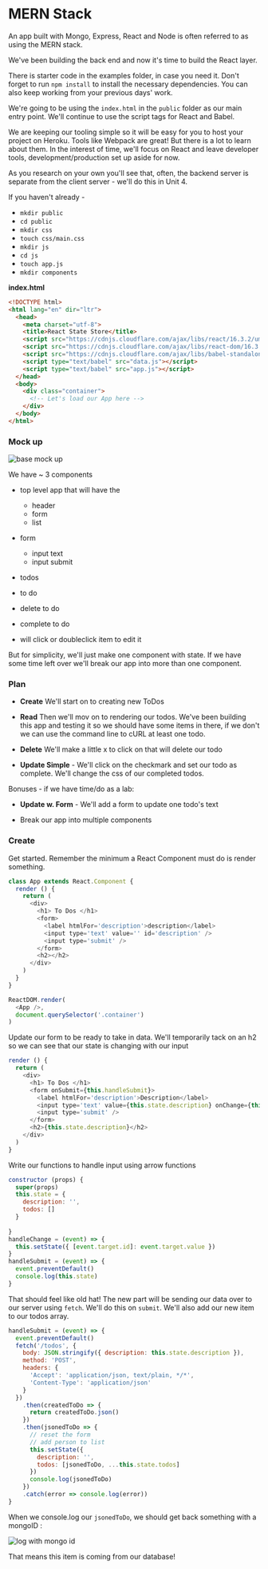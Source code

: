 # MERN Stack

An app built with Mongo, Express, React and Node is often referred to as using the MERN stack.

We've been building the back end and now it's time to build the React layer.

There is starter code in the examples folder, in case you need it.  Don't forget to run `npm install` to install the necessary dependencies. You can also keep working from your previous days' work.

We're going to be using the `index.html` in the `public` folder as our main entry point. We'll continue to use the script tags for React and Babel.

We are keeping our tooling simple so it will be easy for you to host your project on Heroku. Tools like Webpack are great! But there is a lot to learn about them. In the interest of time, we'll focus on React and leave developer tools, development/production set up aside for now.

As you research on your own you'll see that, often, the backend server is separate from the client server - we'll do this in Unit 4.

If you haven't already  -

- `mkdir public`
- `cd public`
- `mkdir css`
- `touch css/main.css`
- `mkdir js`
- `cd js`
- `touch app.js`
- `mkdir components`


**index.html**

```html
<!DOCTYPE html>
<html lang="en" dir="ltr">
  <head>
    <meta charset="utf-8">
    <title>React State Store</title>
    <script src="https://cdnjs.cloudflare.com/ajax/libs/react/16.3.2/umd/react.production.min.js"></script>
    <script src="https://cdnjs.cloudflare.com/ajax/libs/react-dom/16.3.2/umd/react-dom.production.min.js"></script>
    <script src="https://cdnjs.cloudflare.com/ajax/libs/babel-standalone/6.26.0/babel.min.js"></script>
    <script type="text/babel" src="data.js"></script>
    <script type="text/babel" src="app.js"></script>
  </head>
  <body>
    <div class="container">
      <!-- Let's load our App here -->
    </div>
  </body>
</html>
```


### Mock up

![base mock up](https://i.imgur.com/fbKM3zW.png)

We have ~ 3 components

- top level app that will have the
  - header
  - form
  - list

- form
  - input text
  - input submit

- todos
 - to do
 - delete to do
 - complete to do
 - will click or doubleclick item to edit it


But for simplicity, we'll just make one component with state. If we have some time left over we'll break our app into more than one component.


### Plan
- **Create** We'll start on to creating new ToDos
- **Read** Then we'll mov on to rendering our todos. We've been building this app and testing it so we should have some items in there, if we don't we can use the command line to cURL at least one todo.

- **Delete** We'll make a little x to click on that will delete our todo
- **Update Simple** - We'll click on the checkmark and set our todo as complete. We'll change the css of our completed todos.

Bonuses - if we have time/do as a lab:
- **Update w. Form** - We'll add a form to update one todo's text

- Break our app into  multiple components

### Create

Get started. Remember the minimum a React Component must do is render something.

```js
class App extends React.Component {
  render () {
    return (
      <div>
        <h1> To Dos </h1>
        <form>
          <label htmlFor='description'>description</label>
          <input type='text' value='' id='description' />
          <input type='submit' />
        </form>
        <h2></h2>
      </div>
    )
  }
}

ReactDOM.render(
  <App />,
  document.querySelector('.container')
)
```

Update our form to be ready to take in data. We'll temporarily tack on an h2 so we can see that our state is changing with our input

```js
render () {
  return (
    <div>
      <h1> To Dos </h1>
      <form onSubmit={this.handleSubmit}>
        <label htmlFor='description'>Description</label>
        <input type='text' value={this.state.description} onChange={this.handleChange} id='description' />
        <input type='submit' />
      </form>
      <h2>{this.state.description}</h2>
    </div>
  )
}
```


Write our functions to handle input using arrow functions 

```js
constructor (props) {
  super(props)
  this.state = {
    description: '',
    todos: []
  }
  
}
handleChange = (event) => {
  this.setState({ [event.target.id]: event.target.value })
}
handleSubmit = (event) => {
  event.preventDefault()
  console.log(this.state)
}
```

That should feel like old hat! The new part will be sending our data over to our server using `fetch`. We'll do this on `submit`. We'll also add our new item to our todos array.

```js
handleSubmit = (event) => {
  event.preventDefault()
  fetch('/todos', {
    body: JSON.stringify({ description: this.state.description }),
    method: 'POST',
    headers: {
      'Accept': 'application/json, text/plain, */*',
      'Content-Type': 'application/json'
    }
  })
    .then(createdToDo => {
      return createdToDo.json()
    })
    .then(jsonedToDo => {
      // reset the form
      // add person to list
      this.setState({
        description: '',
        todos: [jsonedToDo, ...this.state.todos]
      })
      console.log(jsonedToDo)
    })
    .catch(error => console.log(error))
}

```

When we console.log our `jsonedToDo`, we should get back something with a mongoID :

![log with mongo id](https://i.imgur.com/RXQOOY3.png)


That means this item is coming from our database!
